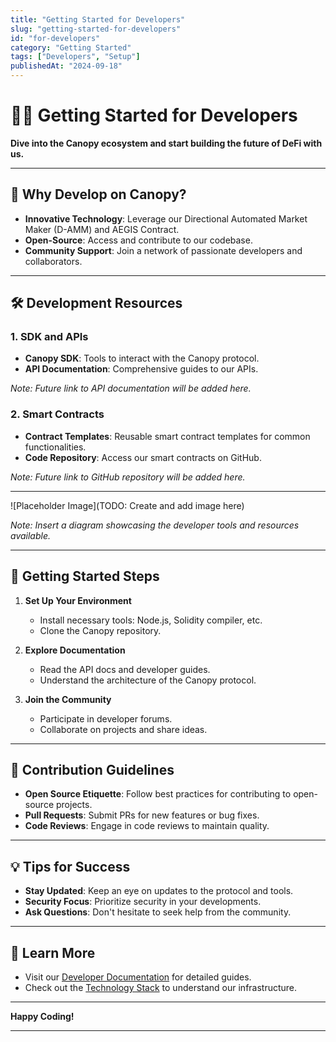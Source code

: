 ```yaml
---
title: "Getting Started for Developers"
slug: "getting-started-for-developers"
id: "for-developers"
category: "Getting Started"
tags: ["Developers", "Setup"]
publishedAt: "2024-09-18"
---
```


# 👩‍💻 Getting Started for Developers

**Dive into the Canopy ecosystem and start building the future of DeFi with us.**

---

## 🚀 **Why Develop on Canopy?**

- **Innovative Technology**: Leverage our Directional Automated Market Maker (D-AMM) and AEGIS Contract.
- **Open-Source**: Access and contribute to our codebase.
- **Community Support**: Join a network of passionate developers and collaborators.

---

## 🛠️ **Development Resources**

### **1. SDK and APIs**

- **Canopy SDK**: Tools to interact with the Canopy protocol.
- **API Documentation**: Comprehensive guides to our APIs.

*Note: Future link to API documentation will be added here.*

### **2. Smart Contracts**

- **Contract Templates**: Reusable smart contract templates for common functionalities.
- **Code Repository**: Access our smart contracts on GitHub.

*Note: Future link to GitHub repository will be added here.*

---

![Placeholder Image](TODO: Create and add image here)

*Note: Insert a diagram showcasing the developer tools and resources available.*

---

## 📖 **Getting Started Steps**

1. **Set Up Your Environment**

   - Install necessary tools: Node.js, Solidity compiler, etc.
   - Clone the Canopy repository.

2. **Explore Documentation**

   - Read the API docs and developer guides.
   - Understand the architecture of the Canopy protocol.

3. **Join the Community**

   - Participate in developer forums.
   - Collaborate on projects and share ideas.

---

## 🤝 **Contribution Guidelines**

- **Open Source Etiquette**: Follow best practices for contributing to open-source projects.
- **Pull Requests**: Submit PRs for new features or bug fixes.
- **Code Reviews**: Engage in code reviews to maintain quality.

---

## 💡 **Tips for Success**

- **Stay Updated**: Keep an eye on updates to the protocol and tools.
- **Security Focus**: Prioritize security in your developments.
- **Ask Questions**: Don't hesitate to seek help from the community.

---

## 📖 **Learn More**

- Visit our [Developer Documentation](#) for detailed guides.
- Check out the [Technology Stack](../key-features/technology-stack) to understand our infrastructure.

---

**Happy Coding!**

---
